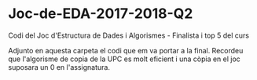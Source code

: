# Joc-de-EDA-2017-2018-Q2
Codi del Joc d'Estructura de Dades i Algorismes - Finalista i top 5 del curs

Adjunto en aquesta carpeta el codi que em va portar a la final. Recordeu que l'algorisme de copia de la UPC es molt eficient i una còpia en el joc suposara un 0 en l'assignatura.
